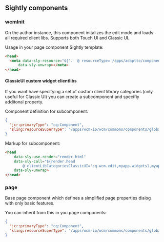 ## Sightly components


### wcmInit

On the author instance, this component initalizes the edit mode and loads all required client libs. Supports both Touch UI and Classic UI.

Usage in your page component Sightly template:

```html
<head>
  <meta data-sly-resource="${'.' @ resourceType='/apps/adaptto/components/global/wcmInit' }"
      data-sly-unwrap></meta>
</head>
```

#### ClassicUI custom widget clientlibs

If you want have specifying a set of custom client library categories (only useful for Classic UI) you can create a subcomponent
and specifiy additonal property.

Component definition for subcomponent:

```json
{
  "jcr:primaryType": "cq:Component",
  "sling:resourceSuperType": "/apps/wcm-io/wcm/commons/components/global/wcmInit"
}

```

Markup for subcomponent:

```html
<head
    data-sly-use.render="render.html"
    data-sly-call="${render.head
        @ clientLibCategoriesClassicUI='cq.wcm.edit,myapp.widgets1,myapp.widgets2'}"
    data-sly-unwrap>
</head>
```


### page

Base page component which defines a simplified page properties dialog with only basic features.

You can inherit from this in you page components:

```json
{
  "jcr:primaryType": "cq:Component",
  "sling:resourceSuperType": "/apps/wcm-io/wcm/commons/components/global/page"
}

```
